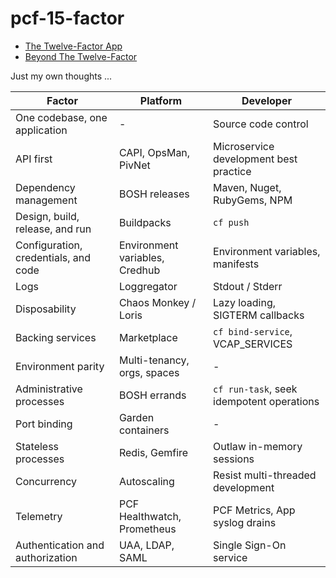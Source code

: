 # pcf-15-factor

- [The Twelve-Factor App](https://12factor.net/)
- [Beyond The Twelve-Factor](https://www.oreilly.com/library/view/beyond-the-twelve-factor/9781492042631/)

Just my own thoughts ...

| Factor                               | Platform                       | Developer                                 |
|--------------------------------------|--------------------------------|-------------------------------------------|
| One codebase, one application        | -                              | Source code control                       |
| API first                            | CAPI, OpsMan, PivNet           | Microservice development best practice    |
| Dependency management                | BOSH releases                  | Maven, Nuget, RubyGems, NPM               | 
| Design, build, release, and run      | Buildpacks                     | `cf push`                                 |
| Configuration, credentials, and code | Environment variables, Credhub | Environment variables, manifests          |
| Logs                                 | Loggregator                    | Stdout / Stderr                           |
| Disposability                        | Chaos Monkey / Loris           | Lazy loading, SIGTERM callbacks           |
| Backing services                     | Marketplace                    | `cf bind-service`, VCAP_SERVICES          |
| Environment parity                   | Multi-tenancy, orgs, spaces    | -                                         |
| Administrative processes             | BOSH errands                   | `cf run-task`, seek idempotent operations |
| Port binding                         | Garden containers              | -                                         |
| Stateless processes                  | Redis, Gemfire                 | Outlaw in-memory sessions                 |
| Concurrency                          | Autoscaling                    | Resist multi-threaded development         |
| Telemetry                            | PCF Healthwatch, Prometheus    | PCF Metrics, App syslog drains            |
| Authentication and authorization     | UAA, LDAP, SAML                | Single Sign-On service                    |
